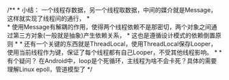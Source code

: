 /**
		 * 小结： 一个线程存数据，另一个线程取数据，中间的媒介就是Message， 这样就实现了线程间的通行，
		 * 	
		 * 使用Message有解耦的作用，使得两个线程依赖不是那密切，两个对象之间通过第三方对象(一般就是抽象)产生依赖关系，
		 * 这也是遵循设计模式的依赖倒置原则
		 * 
		 * 还有一个关键的东西就是ThreadLocal，使用ThreadLocal保存Looper，使用当前线程作为键，保证了每个线程都有自己Looper，不受其他线程影响。
		 * 
		 * 有个疑问？ 在Android中，loop是个死循环，主线程为啥不会卡死？具体的需要理解Linux epoll，管道模型了
		 */
